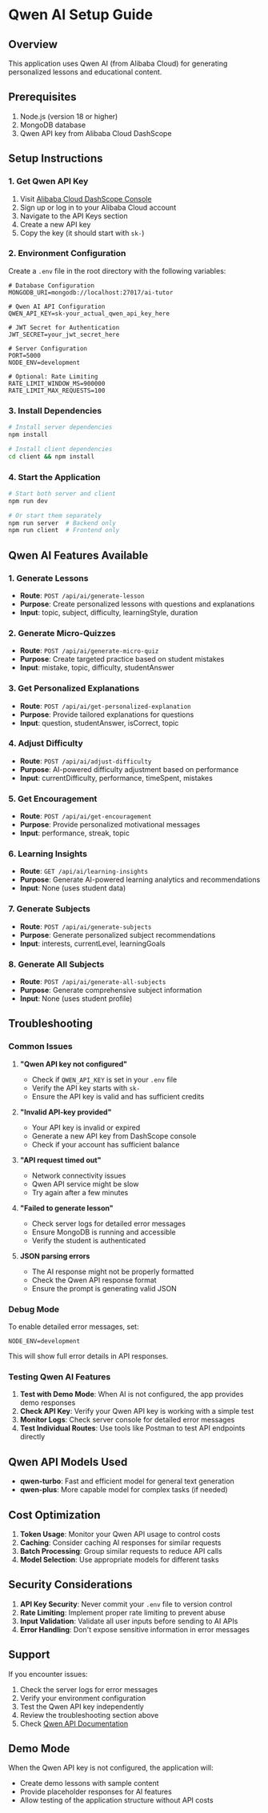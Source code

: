 # Qwen AI Setup Guide

## Overview
This application uses Qwen AI (from Alibaba Cloud) for generating personalized lessons and educational content.

## Prerequisites
1. Node.js (version 18 or higher)
2. MongoDB database
3. Qwen API key from Alibaba Cloud DashScope

## Setup Instructions

### 1. Get Qwen API Key

1. Visit [Alibaba Cloud DashScope Console](https://dashscope.console.aliyun.com/)
2. Sign up or log in to your Alibaba Cloud account
3. Navigate to the API Keys section
4. Create a new API key
5. Copy the key (it should start with `sk-`)

### 2. Environment Configuration

Create a `.env` file in the root directory with the following variables:

```env
# Database Configuration
MONGODB_URI=mongodb://localhost:27017/ai-tutor

# Qwen AI API Configuration
QWEN_API_KEY=sk-your_actual_qwen_api_key_here

# JWT Secret for Authentication
JWT_SECRET=your_jwt_secret_here

# Server Configuration
PORT=5000
NODE_ENV=development

# Optional: Rate Limiting
RATE_LIMIT_WINDOW_MS=900000
RATE_LIMIT_MAX_REQUESTS=100
```

### 3. Install Dependencies

```bash
# Install server dependencies
npm install

# Install client dependencies
cd client && npm install
```

### 4. Start the Application

```bash
# Start both server and client
npm run dev

# Or start them separately
npm run server  # Backend only
npm run client  # Frontend only
```

## Qwen AI Features Available

### 1. Generate Lessons
- **Route**: `POST /api/ai/generate-lesson`
- **Purpose**: Create personalized lessons with questions and explanations
- **Input**: topic, subject, difficulty, learningStyle, duration

### 2. Generate Micro-Quizzes
- **Route**: `POST /api/ai/generate-micro-quiz`
- **Purpose**: Create targeted practice based on student mistakes
- **Input**: mistake, topic, difficulty, studentAnswer

### 3. Get Personalized Explanations
- **Route**: `POST /api/ai/get-personalized-explanation`
- **Purpose**: Provide tailored explanations for questions
- **Input**: question, studentAnswer, isCorrect, topic

### 4. Adjust Difficulty
- **Route**: `POST /api/ai/adjust-difficulty`
- **Purpose**: AI-powered difficulty adjustment based on performance
- **Input**: currentDifficulty, performance, timeSpent, mistakes

### 5. Get Encouragement
- **Route**: `POST /api/ai/get-encouragement`
- **Purpose**: Provide personalized motivational messages
- **Input**: performance, streak, topic

### 6. Learning Insights
- **Route**: `GET /api/ai/learning-insights`
- **Purpose**: Generate AI-powered learning analytics and recommendations
- **Input**: None (uses student data)

### 7. Generate Subjects
- **Route**: `POST /api/ai/generate-subjects`
- **Purpose**: Generate personalized subject recommendations
- **Input**: interests, currentLevel, learningGoals

### 8. Generate All Subjects
- **Route**: `POST /api/ai/generate-all-subjects`
- **Purpose**: Generate comprehensive subject information
- **Input**: None (uses student profile)

## Troubleshooting

### Common Issues

1. **"Qwen API key not configured"**
   - Check if `QWEN_API_KEY` is set in your `.env` file
   - Verify the API key starts with `sk-`
   - Ensure the API key is valid and has sufficient credits

2. **"Invalid API-key provided"**
   - Your API key is invalid or expired
   - Generate a new API key from DashScope console
   - Check if your account has sufficient balance

3. **"API request timed out"**
   - Network connectivity issues
   - Qwen API service might be slow
   - Try again after a few minutes

4. **"Failed to generate lesson"**
   - Check server logs for detailed error messages
   - Ensure MongoDB is running and accessible
   - Verify the student is authenticated

5. **JSON parsing errors**
   - The AI response might not be properly formatted
   - Check the Qwen API response format
   - Ensure the prompt is generating valid JSON

### Debug Mode

To enable detailed error messages, set:
```env
NODE_ENV=development
```

This will show full error details in API responses.

### Testing Qwen AI Features

1. **Test with Demo Mode**: When AI is not configured, the app provides demo responses
2. **Check API Key**: Verify your Qwen API key is working with a simple test
3. **Monitor Logs**: Check server console for detailed error messages
4. **Test Individual Routes**: Use tools like Postman to test API endpoints directly

## Qwen API Models Used

- **qwen-turbo**: Fast and efficient model for general text generation
- **qwen-plus**: More capable model for complex tasks (if needed)

## Cost Optimization

1. **Token Usage**: Monitor your Qwen API usage to control costs
2. **Caching**: Consider caching AI responses for similar requests
3. **Batch Processing**: Group similar requests to reduce API calls
4. **Model Selection**: Use appropriate models for different tasks

## Security Considerations

1. **API Key Security**: Never commit your `.env` file to version control
2. **Rate Limiting**: Implement proper rate limiting to prevent abuse
3. **Input Validation**: Validate all user inputs before sending to AI APIs
4. **Error Handling**: Don't expose sensitive information in error messages

## Support

If you encounter issues:
1. Check the server logs for error messages
2. Verify your environment configuration
3. Test the Qwen API key independently
4. Review the troubleshooting section above
5. Check [Qwen API Documentation](https://help.aliyun.com/zh/dashscope/)

## Demo Mode

When the Qwen API key is not configured, the application will:
- Create demo lessons with sample content
- Provide placeholder responses for AI features
- Allow testing of the application structure without API costs



